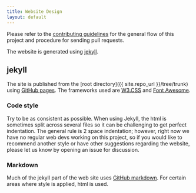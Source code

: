 ```yaml
---
title: Website Design
layout: default
---
```


Please refer to the [contributing
guidelines](https://github.com/theimpossibleastronaut/rmw/blob/master/CONTRIBUTING.md)
for the general flow of this project and procedure for sending pull
requests.

The website is generated using [jekyll](https://jekyllrb.com/).

## jekyll

The site is published from the [root
directory]({{ site.repo_url }}/tree/trunk)
using [GitHub pages](https://pages.github.com/). The frameworks used
are [W3.CSS](https://www.w3schools.com/w3css/default.asp) and [Font
Awesome](https://fontawesome.com/).

### Code style

Try to be as consistent as possible. When using Jekyll, the html is
sometimes split across several files so it can be challenging to get
perfect indentation. The general rule is 2 space indentation; however,
right now we have no regular web devs working on this project, so if
you would like to recommend another style or have other suggestions
regarding the website, please let us know by opening an issue for
discussion.

### Markdown

Much of the jekyll part of the web site uses [GitHub
markdown](https://github.com/adam-p/markdown-here/wiki/Markdown-Cheatsheet).
For certain areas where style is applied, html is used.

